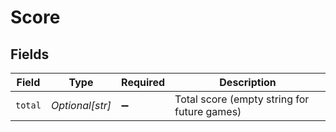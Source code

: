 # Score


## Fields

| Field                                       | Type                                        | Required                                    | Description                                 |
| ------------------------------------------- | ------------------------------------------- | ------------------------------------------- | ------------------------------------------- |
| `total`                                     | *Optional[str]*                             | :heavy_minus_sign:                          | Total score (empty string for future games) |